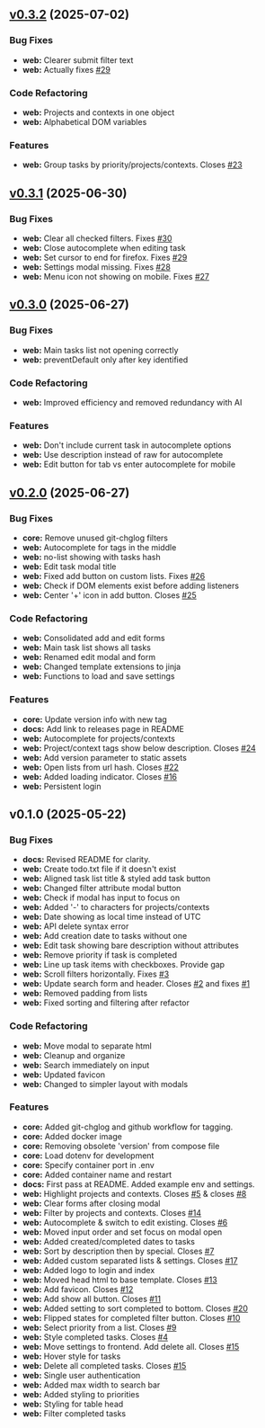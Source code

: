 
<a name="v0.3.2"></a>
## [v0.3.2](https://github.com/aleyoscar/groctxt/compare/v0.3.1...v0.3.2) (2025-07-02)

### Bug Fixes

* **web:** Clearer submit filter text
* **web:** Actually fixes [#29](https://github.com/aleyoscar/groctxt/issues/29)

### Code Refactoring

* **web:** Projects and contexts in one object
* **web:** Alphabetical DOM variables

### Features

* **web:** Group tasks by priority/projects/contexts. Closes [#23](https://github.com/aleyoscar/groctxt/issues/23)


<a name="v0.3.1"></a>
## [v0.3.1](https://github.com/aleyoscar/groctxt/compare/v0.3.0...v0.3.1) (2025-06-30)

### Bug Fixes

* **web:** Clear all checked filters. Fixes [#30](https://github.com/aleyoscar/groctxt/issues/30)
* **web:** Close autocomplete when editing task
* **web:** Set cursor to end for firefox. Fixes [#29](https://github.com/aleyoscar/groctxt/issues/29)
* **web:** Settings modal missing. Fixes [#28](https://github.com/aleyoscar/groctxt/issues/28)
* **web:** Menu icon not showing on mobile. Fixes [#27](https://github.com/aleyoscar/groctxt/issues/27)


<a name="v0.3.0"></a>
## [v0.3.0](https://github.com/aleyoscar/groctxt/compare/v0.2.0...v0.3.0) (2025-06-27)

### Bug Fixes

* **web:** Main tasks list not opening correctly
* **web:** preventDefault only after key identified

### Code Refactoring

* **web:** Improved efficiency and removed redundancy with AI

### Features

* **web:** Don't include current task in autocomplete options
* **web:** Use description instead of raw for autocomplete
* **web:** Edit button for tab vs enter autocomplete for mobile


<a name="v0.2.0"></a>
## [v0.2.0](https://github.com/aleyoscar/groctxt/compare/v0.1.0...v0.2.0) (2025-06-27)

### Bug Fixes

* **core:** Remove unused git-chglog filters
* **web:** Autocomplete for tags in the middle
* **web:** no-list showing with tasks hash
* **web:** Edit task modal title
* **web:** Fixed add button on custom lists. Fixes [#26](https://github.com/aleyoscar/groctxt/issues/26)
* **web:** Check if DOM elements exist before adding listeners
* **web:** Center '+' icon in add button. Closes [#25](https://github.com/aleyoscar/groctxt/issues/25)

### Code Refactoring

* **web:** Consolidated add and edit forms
* **web:** Main task list shows all tasks
* **web:** Renamed edit modal and form
* **web:** Changed template extensions to jinja
* **web:** Functions to load and save settings

### Features

* **core:** Update version info with new tag
* **docs:** Add link to releases page in README
* **web:** Autocomplete for projects/contexts
* **web:** Project/context tags show below description. Closes [#24](https://github.com/aleyoscar/groctxt/issues/24)
* **web:** Add version parameter to static assets
* **web:** Open lists from url hash. Closes [#22](https://github.com/aleyoscar/groctxt/issues/22)
* **web:** Added loading indicator. Closes [#16](https://github.com/aleyoscar/groctxt/issues/16)
* **web:** Persistent login


<a name="v0.1.0"></a>
## v0.1.0 (2025-05-22)

### Bug Fixes

* **docs:** Revised README for clarity.
* **web:** Create todo.txt file if it doesn't exist
* **web:** Aligned task list title & styled add task button
* **web:** Changed filter attribute modal button
* **web:** Check if modal has input to focus on
* **web:** Added '-' to characters for projects/contexts
* **web:** Date showing as local time instead of UTC
* **web:** API delete syntax error
* **web:** Add creation date to tasks without one
* **web:** Edit task showing bare description without attributes
* **web:** Remove priority if task is completed
* **web:** Line up task items with checkboxes. Provide gap
* **web:** Scroll filters horizontally. Fixes [#3](https://github.com/aleyoscar/groctxt/issues/3)
* **web:** Update search form and header. Closes [#2](https://github.com/aleyoscar/groctxt/issues/2) and fixes [#1](https://github.com/aleyoscar/groctxt/issues/1)
* **web:** Removed padding from lists
* **web:** Fixed sorting and filtering after refactor

### Code Refactoring

* **web:** Move modal to separate html
* **web:** Cleanup and organize
* **web:** Search immediately on input
* **web:** Updated favicon
* **web:** Changed to simpler layout with modals

### Features

* **core:** Added git-chglog and github workflow for tagging.
* **core:** Added docker image
* **core:** Removing obsolete 'version' from compose file
* **core:** Load dotenv for development
* **core:** Specify container port in .env
* **core:** Added container name and restart
* **docs:** First pass at README. Added example env and settings.
* **web:** Highlight projects and contexts. Closes [#5](https://github.com/aleyoscar/groctxt/issues/5) & closes [#8](https://github.com/aleyoscar/groctxt/issues/8)
* **web:** Clear forms after closing modal
* **web:** Filter by projects and contexts. Closes [#14](https://github.com/aleyoscar/groctxt/issues/14)
* **web:** Autocomplete & switch to edit existing. Closes [#6](https://github.com/aleyoscar/groctxt/issues/6)
* **web:** Moved input order and set focus on modal open
* **web:** Added created/completed dates to tasks
* **web:** Sort by description then by special. Closes [#7](https://github.com/aleyoscar/groctxt/issues/7)
* **web:** Added custom separated lists & settings. Closes [#17](https://github.com/aleyoscar/groctxt/issues/17)
* **web:** Added logo to login and index
* **web:** Moved head html to base template. Closes [#13](https://github.com/aleyoscar/groctxt/issues/13)
* **web:** Add favicon. Closes [#12](https://github.com/aleyoscar/groctxt/issues/12)
* **web:** Add show all button. Closes [#11](https://github.com/aleyoscar/groctxt/issues/11)
* **web:** Added setting to sort completed to bottom. Closes [#20](https://github.com/aleyoscar/groctxt/issues/20)
* **web:** Flipped states for completed filter button. Closes [#10](https://github.com/aleyoscar/groctxt/issues/10)
* **web:** Select priority from a list. Closes [#9](https://github.com/aleyoscar/groctxt/issues/9)
* **web:** Style completed tasks. Closes [#4](https://github.com/aleyoscar/groctxt/issues/4)
* **web:** Move settings to frontend. Add delete all. Closes [#15](https://github.com/aleyoscar/groctxt/issues/15)
* **web:** Hover style for tasks
* **web:** Delete all completed tasks. Closes [#15](https://github.com/aleyoscar/groctxt/issues/15)
* **web:** Single user authentication
* **web:** Added max width to search bar
* **web:** Added styling to priorities
* **web:** Styling for table head
* **web:** Filter completed tasks


